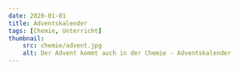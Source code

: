 ```yaml
---
date: 2020-01-01
title: Adventskalender
tags: [Chemie, Unterricht]
thumbnail: 
    src: chemie/advent.jpg
    alt: Der Advent kommt auch in der Chemie - Adventskalender
---
```


<advent />
